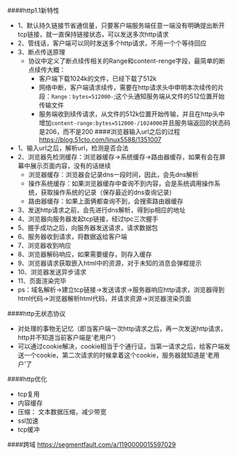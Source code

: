 ####http1.1新特性
* 1、默认持久链接节省通信量，只要客户端服务端任意一端没有明确提出断开tcp链接，就一直保持链接状态，可以发送多次http请求
* 2、管线话，客户端可以同时发送多个http请求，不用一个个等待回应
* 3、断点传送原理
   * 协议中定义了断点续传相关的Range和content-renge字段，最简单的断点续传大概：
      * 客户端下载1024k的文件，已经下载了512k
      * 网络中断，客户端请求续传，需要在http请求头中申明本次续传的片段：`Range：bytes=512000-`;这个头通知服务端从文件的512位置开始传输文件
      * 服务端收到续传请求，从文件的512k位置开始传输，并且在http头中增加`content-range:bytes=512000-/1024000`并且服务端返回的状态码是206，而不是200
####浏览器输入url之后的过程   https://blog.51cto.com/linux5588/1351007
* 1、输入url之后，解析url，检测是否合法
* 2、浏览器先检测缓存：浏览器缓存->系统缓存->路由器缓存，如果有会在屏幕中展示页面内容，没有的话继续
   * 浏览器缓存：浏览器会记录dns一段时间，因此，会先dns解析
   * 操作系统缓存：如果浏览器缓存中查询不到内容，会是系统调用操作系统，获取操作系统的记录（保存最近的dns查询记录）
   * 路由器缓存：如果上面俩都查询不到，会搜索路由器缓存
* 3、发送http请求之前，会先进行dns解析，得到ip相应的地址
* 4、浏览器向服务器发起tcp链接，经过tpc三次握手
* 5、握手成功之后，向服务器发送请求，请求数据包
* 6、服务器收到请求，将数据返给客户端
* 7、浏览器收到响应
* 8、浏览器解码响应，如果需要缓存，则存入缓存
* 9、浏览器请求获取嵌入html中的资源，对于未知的消息会弹框提示
* 10、浏览器发送异步请求
* 11、页面渲染完毕
* ps：域名解析->建立tcp链接->发送请求->服务器响应http请求，浏览器得到html代码->浏览器解析html代码，并请求资源->浏览器渲染页面

####http无状态协议
* 对处理的事物无记忆（即当客户端一次http请求之后，再一次发送http请求，http并不知道当前客户端是‘老用户’）
* 可以通过cookie解决，cookie相当于个通行证，当第一请求之后，给客户端发送一个cookie，第二次请求的时候拿着这个cookie，服务器就知道是‘老用户’了

####http优化
* tcp复用
* 内容缓存
* 压缩： 文本数据压缩，减少带宽
* ssl加速
* tcp缓冲

####跨域  https://segmentfault.com/a/1190000015597029
